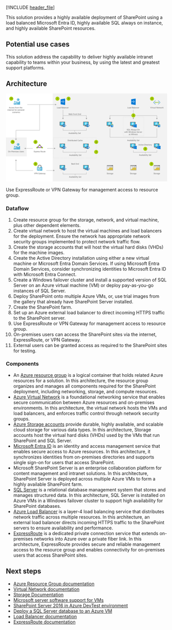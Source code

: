 [!INCLUDE [header_file](../../../includes/sol-idea-header.md)]

This solution provides a highly available deployment of SharePoint using a load balanced Microsoft Entra ID, highly available SQL always on instance, and highly available SharePoint resources.

## Potential use cases

This solution address the capability to deliver highly available intranet capability to teams within your business, by using the latest and greatest support platforms.

## Architecture

![Architecture Diagram](../media/highly-available-sharepoint-farm.png)

<div class="architecture-tooltip-content" id="architecture-tooltip-9">
<p>Use ExpressRoute or VPN Gateway for management access to resource group.</p>
</div>

### Dataflow

1. Create resource group for the storage, network, and virtual machine, plus other dependent elements.
1. Create virtual network to host the virtual machines and load balancers for the deployment. Ensure the network has appropriate network security groups implemented to protect network traffic flow.
1. Create the storage accounts that will host the virtual hard disks (VHDs) for the machine images.
1. Create the Active Directory installation using either a new virtual machine or Microsoft Entra Domain Services. If using Microsoft Entra Domain Services,  consider synchronizing identities to Microsoft Entra ID with Microsoft Entra Connect.
1. Create a Windows failover cluster and install a supported version of SQL Server on an Azure virtual machine (VM) or deploy pay-as-you-go instances of SQL Server.
1. Deploy SharePoint onto multiple Azure VMs, or, use trial images from the gallery that already have SharePoint Server installed.
1. Create the SharePoint farm.
1. Set up an Azure external load balancer to direct incoming HTTPS traffic to the SharePoint server.
1. Use ExpressRoute or VPN Gateway for management access to resource group.
1. On-premises users can access the SharePoint sites via the internet, ExpressRoute, or VPN Gateway.
1. External users can be granted access as required to the SharePoint sites for testing.

### Components

* An [Azure resource group](/azure/azure-resource-manager/management/overview#resource-groups) is a logical container that holds related Azure resources for a solution. In this architecture, the resource group organizes and manages all components required for the SharePoint deployment, including networking, storage, and compute resources.
* [Azure Virtual Network](/azure/well-architected/service-guides/virtual-network) is a foundational networking service that enables secure communication between Azure resources and on-premises environments. In this architecture, the virtual network hosts the VMs and load balancers, and enforces traffic control through network security groups.
* [Azure Storage accounts](/azure/storage/common/storage-introduction) provide durable, highly available, and scalable cloud storage for various data types. In this architecture, Storage accounts host the virtual hard disks (VHDs) used by the VMs that run SharePoint and SQL Server.
* [Microsoft Entra ID](/entra/fundamentals/whatis) is an identity and access management service that enables secure access to Azure resources. In this architecture, it synchronizes identities from on-premises directories and supports single sign-on for users that access SharePoint.
* Microsoft SharePoint Server is an enterprise collaboration platform for content management and intranet solutions. In this architecture, SharePoint Server is deployed across multiple Azure VMs to form a highly available SharePoint farm.
* [SQL Server](/azure/azure-sql/virtual-machines/windows/sql-server-on-azure-vm-iaas-what-is-overview) is a relational database management system that stores and manages structured data. In this architecture, SQL Server is installed on Azure VMs in a Windows failover cluster to support high availability for SharePoint databases.
* [Azure Load Balancer](/azure/well-architected/service-guides/azure-load-balancer) is a layer-4 load balancing service that distributes network traffic across multiple resources. In this architecture, an external load balancer directs incoming HTTPS traffic to the SharePoint servers to ensure availability and performance.
* [ExpressRoute](/azure/well-architected/service-guides/azure-expressroute) is a dedicated private connection service that extends on-premises networks into Azure over a private fiber link. In this architecture, ExpressRoute provides secure and reliable management access to the resource group and enables connectivity for on-premises users that access SharePoint sites.

## Next steps

* [Azure Resource Group documentation](/azure/azure-resource-manager/resource-group-overview)
* [Virtual Network documentation](/azure/virtual-network/virtual-networks-overview)
* [Storage Documentation](/azure/storage/blobs/storage-blobs-introduction)
* [Microsoft server software support for VMs](https://support.microsoft.com/help/2721672/microsoft-server-software-support-for-microsoft-azure-virtual-machines)
* [SharePoint Server 2016 in Azure DevTest environment](/sharepoint/administration/intranet-sharepoint-server-in-azure-dev-test-environment)
* [Deploy a SQL Server database to an Azure VM](/azure/azure-sql/virtual-machines/windows/create-sql-vm-portal)
* [Load Balancer documentation](/azure/load-balancer/load-balancer-standard-overview)
* [ExpressRoute documentation](/azure/expressroute)
